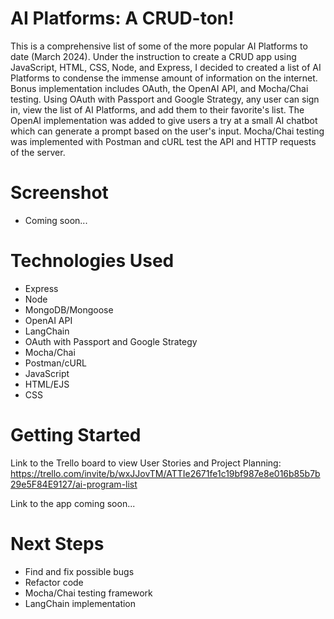 # AI Platforms: A CRUD-ton!
This is a comprehensive list of some of the more popular AI Platforms to date (March 2024).  Under the instruction to create a CRUD app using JavaScript, HTML, CSS, Node, and Express, I decided to created a list of AI Platforms to condense the immense amount of information on the internet.  Bonus implementation includes OAuth, the OpenAI API, and Mocha/Chai testing.  Using OAuth with Passport and Google Strategy, any user can sign in, view the list of AI Platforms, and add them to their favorite's list.  The OpenAI implementation was added to give users a try at a small AI chatbot which can generate a prompt based on the user's input.  Mocha/Chai testing was implemented with Postman and cURL test the API and HTTP requests of the server.

# Screenshot

- Coming soon...

# Technologies Used

- Express
- Node
- MongoDB/Mongoose
- OpenAI API
- LangChain
- OAuth with Passport and Google Strategy
- Mocha/Chai
- Postman/cURL
- JavaScript
- HTML/EJS
- CSS

# Getting Started

Link to the Trello board to view User Stories and Project Planning:
https://trello.com/invite/b/wxJJovTM/ATTIe2671fe1c19bf987e8e016b85b7b29e5F84E9127/ai-program-list

Link to the app coming soon...

# Next Steps

- Find and fix possible bugs
- Refactor code
- Mocha/Chai testing framework
- LangChain implementation